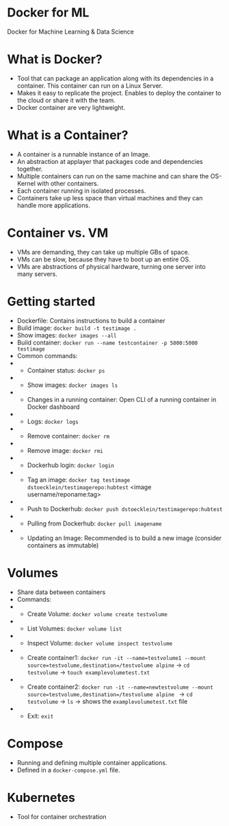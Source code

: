 # Docker for ML
Docker for Machine Learning &amp; Data Science

# What is Docker?
- Tool that can package an application along with its dependencies in a container. This container can run on a Linux Server.
- Makes it easy to replicate the project. Enables to deploy the container to the cloud or share it with the team.
- Docker container are very lightweight.

# What is a Container?
- A container is a runnable instance of an Image.
- An abstraction at applayer that packages code and dependencies together.
- Multiple containers can run on the same machine and can share the OS-Kernel with other containers.
- Each container running in isolated processes.
- Containers take up less space than virtual machines and they can handle more applications.

# Container vs. VM
- VMs are demanding, they can take up multiple GBs of space.
- VMs can be slow, because they have to boot up an entire OS.
- VMs are abstractions of physical hardware, turning one server into many servers.

# Getting started
- Dockerfile: Contains instructions to build a container
- Build image: ``docker build -t testimage .``
- Show images: ``docker images --all``
- Build container: ``docker run --name testcontainer -p 5000:5000 testimage``
- Common commands:
- - Container status: ``docker ps``
- - Show images: ``docker images ls``
- - Changes in a running container: Open CLI of a running container in Docker dashboard
- - Logs: ``docker logs``
- - Remove container: ``docker rm``
- - Remove image: ``docker rmi``
- - Dockerhub login: ``docker login``
- - Tag an image: ``docker tag testimage dstoecklein/testimagerepo:hubtest`` <image username/reponame:tag>
- - Push to Dockerhub: ``docker push dstoecklein/testimagerepo:hubtest``
- - Pulling from Dockerhub: ``docker pull imagename``
- - Updating an Image: Recommended is to build a new image (consider containers as immutable)

# Volumes
- Share data between containers
- Commands:
- - Create Volume: ``docker volume create testvolume``
- - List Volumes: ``docker volume list``
- - Inspect Volume: ``docker volume inspect testvolume``
- - Create container1: ``docker run -it --name=testvolume1 --mount source=testvolume,destination=/testvolume alpine`` -> ``cd testvolume`` -> ``touch examplevolumetest.txt``
- - Create container2: ``docker run -it --name=newtestvolume --mount source=testvolume,destination=/testvolume alpine `` -> ``cd testvolume`` -> ``ls`` -> shows the ``examplevolumetest.txt`` file
- - Exit: ``exit``

# Compose
- Running and defining multiple container applications.
- Defined in a ``docker-compose.yml`` file.

# Kubernetes
- Tool for container orchestration